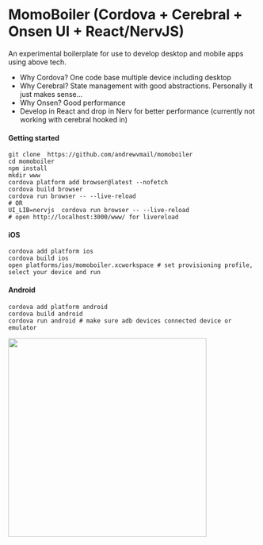 # MomoBoiler (Cordova + Cerebral + Onsen UI + React/NervJS)

An experimental boilerplate for use to develop desktop and mobile apps using above tech. 

- Why Cordova? One code base multiple device including desktop
- Why Cerebral? State management with good abstractions. Personally it just makes sense...
- Why Onsen? Good performance
- Develop in React and drop in Nerv for better performance (currently not working with cerebral hooked in)

#### Getting started

```
git clone  https://github.com/andrewvmail/momoboiler 
cd momoboiler
npm install
mkdir www
cordova platform add browser@latest --nofetch
cordova build browser
cordova run browser -- --live-reload 
# OR
UI_LIB=nervjs  cordova run browser -- --live-reload 
# open http://localhost:3000/www/ for livereload

```  

#### iOS
```
cordova add platform ios
cordova build ios
open platforms/ios/momoboiler.xcworkspace # set provisioning profile, select your device and run
```

#### Android
```
cordova add platform android
cordova build android
cordova run android # make sure adb devices connected device or emulator
```

<img src="https://user-images.githubusercontent.com/2431354/37457542-8558336a-27ff-11e8-9ab4-3202a75df074.png" width="400">
